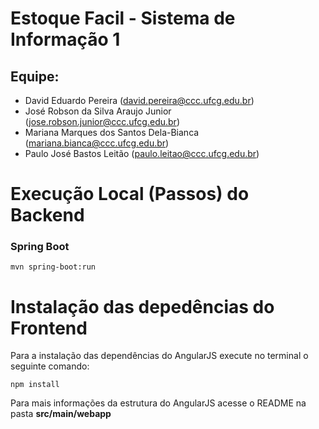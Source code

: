 # Estoque Facil - Sistema de Informação 1

## Equipe:
- David Eduardo Pereira (david.pereira@ccc.ufcg.edu.br)
- José Robson da Silva Araujo Junior (jose.robson.junior@ccc.ufcg.edu.br)
- Mariana Marques dos Santos Dela-Bianca (mariana.bianca@ccc.ufcg.edu.br)
- Paulo José Bastos Leitão (paulo.leitao@ccc.ufcg.edu.br)
# Execução Local (Passos) do Backend
### Spring Boot
```
mvn spring-boot:run
```

# Instalação das depedências do Frontend
Para a instalação das dependências do AngularJS execute no terminal o seguinte comando:
```
npm install
```
Para mais informações da estrutura do AngularJS acesse o README na pasta **src/main/webapp**
 

